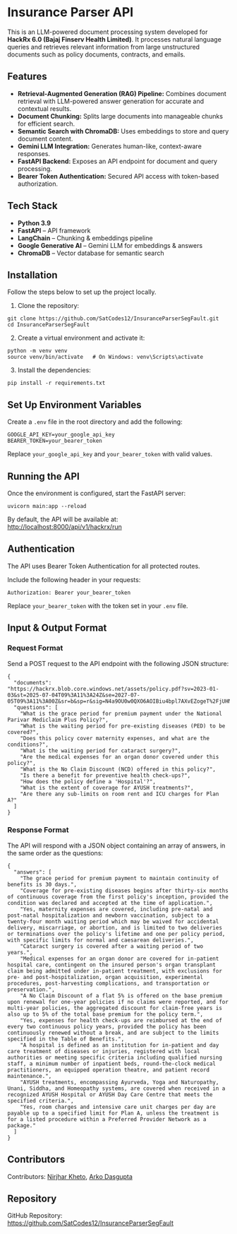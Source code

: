 <h1>Insurance Parser API</h1>

<p>
  This is an LLM-powered document processing system developed for <strong>HackRx 6.0 (Bajaj Finserv Health Limited)</strong>. 
  It processes natural language queries and retrieves relevant information from large unstructured documents such as policy documents, contracts, and emails.
</p>

<h2>Features</h2>

<ul>
  <li><strong>Retrieval-Augmented Generation (RAG) Pipeline:</strong> Combines document retrieval with LLM-powered answer generation for accurate and contextual results.</li>
  <li><strong>Document Chunking:</strong> Splits large documents into manageable chunks for efficient search.</li>
  <li><strong>Semantic Search with ChromaDB:</strong> Uses embeddings to store and query document content.</li>
  <li><strong>Gemini LLM Integration:</strong> Generates human-like, context-aware responses.</li>
  <li><strong>FastAPI Backend:</strong> Exposes an API endpoint for document and query processing.</li>
  <li><strong>Bearer Token Authentication:</strong> Secured API access with token-based authorization.</li>
</ul>

<h2>Tech Stack</h2>

<ul>
  <li><strong>Python 3.9</strong></li>
  <li><strong>FastAPI</strong> – API framework</li>
  <li><strong>LangChain</strong> – Chunking & embeddings pipeline</li>
  <li><strong>Google Generative AI</strong> – Gemini LLM for embeddings & answers</li>
  <li><strong>ChromaDB</strong> – Vector database for semantic search</li>
</ul>

<h2>Installation</h2>

<p>Follow the steps below to set up the project locally.</p>

<ol>
  <li>Clone the repository:</li>
</ol>

<pre><code>git clone https://github.com/SatCodes12/InsuranceParserSegFault.git
cd InsuranceParserSegFault
</code></pre>

<ol start="2">
  <li>Create a virtual environment and activate it:</li>
</ol>

<pre><code>python -m venv venv
source venv/bin/activate   # On Windows: venv\Scripts\activate
</code></pre>

<ol start="3">
  <li>Install the dependencies:</li>
</ol>

<pre><code>pip install -r requirements.txt
</code></pre>

<h2>Set Up Environment Variables</h2>

<p>Create a <code>.env</code> file in the root directory and add the following:</p>

<pre><code>GOOGLE_API_KEY=your_google_api_key
BEARER_TOKEN=your_bearer_token
</code></pre>

<p>
  Replace <code>your_google_api_key</code> and <code>your_bearer_token</code> with valid values.
</p>

<h2>Running the API</h2>

<p>Once the environment is configured, start the FastAPI server:</p>

<pre><code>uvicorn main:app --reload
</code></pre>

<p>
  By default, the API will be available at:
  <a href="http://localhost:8000/api/v1/hackrx/run" target="_blank">http://localhost:8000/api/v1/hackrx/run</a>
</p>

<h2>Authentication</h2>

<p>The API uses Bearer Token Authentication for all protected routes.</p>

<p>Include the following header in your requests:</p>

<pre><code>Authorization: Bearer your_bearer_token
</code></pre>

<p>
  Replace <code>your_bearer_token</code> with the token set in your <code>.env</code> file.
</p>

<h2>Input & Output Format</h2>

<h3>Request Format</h3>

<p>Send a POST request to the API endpoint with the following JSON structure:</p>

<pre><code>{
  "documents": "https://hackrx.blob.core.windows.net/assets/policy.pdf?sv=2023-01-03&st=2025-07-04T09%3A11%3A24Z&se=2027-07-05T09%3A11%3A00Z&sr=b&sp=r&sig=N4a9OU0w0QXO6AOIBiu4bpl7AXvEZogeT%2FjUHNO7HzQ%3D",
  "questions": [
    "What is the grace period for premium payment under the National Parivar Mediclaim Plus Policy?",
    "What is the waiting period for pre-existing diseases (PED) to be covered?",
    "Does this policy cover maternity expenses, and what are the conditions?",
    "What is the waiting period for cataract surgery?",
    "Are the medical expenses for an organ donor covered under this policy?",
    "What is the No Claim Discount (NCD) offered in this policy?",
    "Is there a benefit for preventive health check-ups?",
    "How does the policy define a 'Hospital'?",
    "What is the extent of coverage for AYUSH treatments?",
    "Are there any sub-limits on room rent and ICU charges for Plan A?"
  ]
}
</code></pre>

<h3>Response Format</h3>

<p>The API will respond with a JSON object containing an array of answers, in the same order as the questions:</p>

<pre><code>{
  "answers": [
    "The grace period for premium payment to maintain continuity of benefits is 30 days.",
    "Coverage for pre-existing diseases begins after thirty-six months of continuous coverage from the first policy's inception, provided the condition was declared and accepted at the time of application.",
    "Yes, maternity expenses are covered, including pre-natal and post-natal hospitalization and newborn vaccination, subject to a twenty-four month waiting period which may be waived for accidental delivery, miscarriage, or abortion, and is limited to two deliveries or terminations over the policy's lifetime and one per policy period, with specific limits for normal and caesarean deliveries.",
    "Cataract surgery is covered after a waiting period of two years.",
    "Medical expenses for an organ donor are covered for in-patient hospital care, contingent on the insured person's organ transplant claim being admitted under in-patient treatment, with exclusions for pre- and post-hospitalization, organ acquisition, experimental procedures, post-harvesting complications, and transportation or preservation.",
    "A No Claim Discount of a flat 5% is offered on the base premium upon renewal for one-year policies if no claims were reported, and for multi-year policies, the aggregated discount for claim-free years is also up to 5% of the total base premium for the policy term.",
    "Yes, expenses for health check-ups are reimbursed at the end of every two continuous policy years, provided the policy has been continuously renewed without a break, and are subject to the limits specified in the Table of Benefits.",
    "A hospital is defined as an institution for in-patient and day care treatment of diseases or injuries, registered with local authorities or meeting specific criteria including qualified nursing staff, a minimum number of inpatient beds, round-the-clock medical practitioners, an equipped operation theatre, and patient record maintenance.",
    "AYUSH treatments, encompassing Ayurveda, Yoga and Naturopathy, Unani, Siddha, and Homeopathy systems, are covered when received in a recognized AYUSH Hospital or AYUSH Day Care Centre that meets the specified criteria.",
    "Yes, room charges and intensive care unit charges per day are payable up to a specified limit for Plan A, unless the treatment is for a listed procedure within a Preferred Provider Network as a package."
  ]
}
</code></pre>

<h2>Contributors</h2>

<p>
  Contributors: 
  <a href="https://github.com/Nirjhar-Kheto" target="_blank">Nirjhar Kheto</a>, 
  <a href="https://github.com/arkodasgupta0412" target="_blank">Arko Dasgupta</a>
</p>

<h2>Repository</h2>

<p>
  GitHub Repository: <a href="https://github.com/SatCodes12/InsuranceParserSegFault" target="_blank">https://github.com/SatCodes12/InsuranceParserSegFault</a>
</p>
